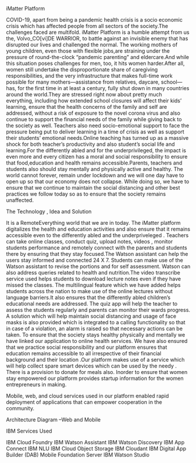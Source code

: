 iMatter Platform

COVID-19, apart from being a pandemic health crisis is a socio economic crisis which has affected people from all sectors of the society.The challenges faced are multifold. iMatter Platform is a humble attempt from us the, Volvo_CO[vi]DE WARRIOR, to battle against an invisible enemy that has disrupted our lives and challenged the normal. 
The working mothers of young children, even those with flexible jobs,are straining under the pressure of round-the-clock “pandemic parenting” and eldercare.And while this situation poses challenges for men, too, it hits women harder.After all, women still undertake the disproportionate share of caregiving responsibilities, and the very infrastructure that makes full-time work possible for many mothers—assistance from relatives, daycare, school—has, for the first time in at least a century, fully shut down in many countries around the world.They are stressed right now about pretty much everything, including how extended school closures will affect their kids’ learning, ensure that the health concerns of the family and self are addressed, without a risk of exposure to the novel corona virus and also continue to support the financial needs of the family while giving back to the society as well.
Teachers also need socio-emotional support to face the pressure being put to deliver learning in a time of crisis as well as support their students’ emotional needs.Online teaching has turned up as a massive shock for both teacher’s productivity and also student’s social life and learning.For the differently abled and for the underprivileged, the impact is even more and every citizen has a moral and social responsibility to ensure that food,education and health remains accessible.Parents, teachers and students also should stay mentally and physically active and healthy.
The world cannot forever, remain under lockdown and we will one day have to open up so that our economy does not collapse. While doing so, we have to ensure that we continue to maintain the social distancing and other best practices we follow today so as to ensure that the society remains unaffected.

The Technology , Idea and Solution

It is a RemoteEverything world that we are in today. The iMatter platform digitalizes the health and education activities and also ensure that it remains accessible even to the differently abled and the underpriveleged . Teachers can take online classes, conduct quiz, upload notes, videos , monitor students performance and remotely connect with the parents and students there by ensuring that they stay focused.The Watson assistant can help the users stay informed and connected 24 X 7. Students can make use of the Watson assistant to revise the portions and for self assessment. Watson can also address queries related to health and nutrition.The video transcribe service used helps students to download lecture notes even if they have missed the classes. The multilingual feature which we have added helps students across the nation to make use of the online lectures without language barriers.It also ensures that the differently abled children’s educational needs are addressed. The quiz app will help the teacher to assess the students regularly and parents can monitor their wards progress. A solution which will help maintain social distancing and usage of face masks is also provided which is integrated to a calling functionality so that in case of a violation, an alarm is raised so that necessary actions can be taken. To ensure that the society stays healthy physically and mentally we have linked our application to online health services. We have also ensured that we practice social responsibility and our platform ensures that education remains accessible to all irrespective of their financial background and their location .Our platform makes use of a service which will help collect spare smart devices which can be used by the needy . There is a provision to donate for meals also. Inorder to ensure that women stay empowered our platform provides startup information for the women entrepreneurs in making.

Mobile, web, and cloud services used in our platform enabled rapid deployment of applications that can empower cooperation in the community. 


Architecture Diagram –Web and Mobile




IBM Services Used 


IBM Cloud Foundry
IBM Watson Assistant
IBM Watson Discovery
IBM App Connect
IBM NLU
IBM Cloud Object Storage
IBM Cloudant
IBM Digital App Builder (DAB)
Mobile Foundation Server
IBM Watson Studio



